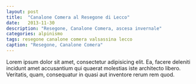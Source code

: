 ```yaml
---
layout: post
title:  "Canalone Comera al Resegone di Lecco"
date:   2013-11-30
description: "Resegone, Canalone Comera, ascesa invernale"
categories: alpinismo
tags: resegone canalone comera valsassina lecco
caption: "Resegone, Canalone Comera"
---
```


Lorem ipsum dolor sit amet, consectetur adipisicing elit. Ea, facere deleniti incidunt amet accusantium qui quaerat molestias iste architecto libero. Veritatis, quam, consequatur in quasi aut inventore rerum rem quod.
